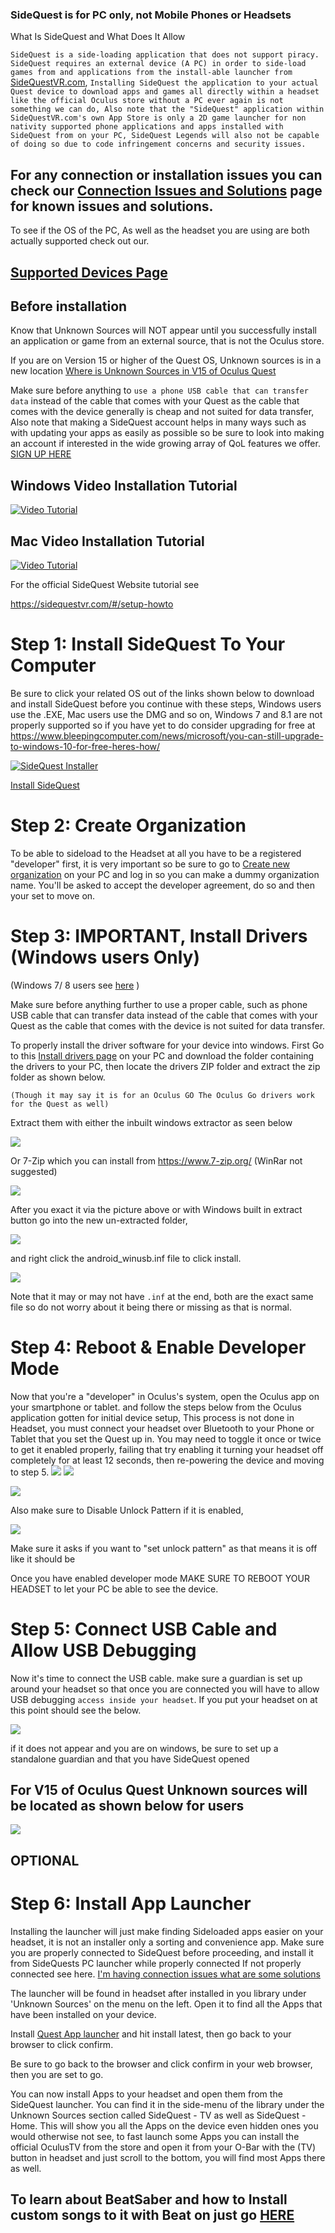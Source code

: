 ### SideQuest is for PC only, not Mobile Phones or Headsets

What Is SideQuest and What Does It Allow

`SideQuest is a side-loading application that does not support piracy. SideQuest requires an external device (A PC) in order to side-load games from and applications from the install-able launcher from` [SideQuestVR.com](https://sidequestvr.com/setup-howto), `Installing SideQuest the application to your actual Quest device to download apps and games all directly within a headset like the official Oculus store without a PC ever again is not something we can do, Also note that the "SideQuest" application within SideQuestVR.com's own App Store is only a 2D game launcher for non nativity supported phone applications and apps installed with SideQuest from on your PC, SideQuest Legends will also not be capable of doing so due to code infringement concerns and security issues.`

## For any connection or installation issues you can check our [Connection Issues and Solutions](https://github.com/the-expanse/SideQuest/wiki/I-am-having-issues-Connecting-,-what-do-i-do%3F) page for known issues and solutions.

To see if the OS of the PC, As well as the headset you are using are both actually supported check out our.
## [Supported Devices Page](https://github.com/the-expanse/SideQuest/wiki/Supported-Devices)


## Before installation

Know that Unknown Sources will NOT appear until you successfully install an application or game from an external source, that is not the Oculus store. 

If you are on Version 15 or higher of the Quest OS, Unknown sources is in a new location
[Where is Unknown Sources in V15 of Oculus Quest](https://github.com/the-expanse/SideQuest/wiki/SideQuest-Setup-&-How-To-install#for-v15-of-oculus-quest-unknown-sources-will-be-located-as-shown-below-for-users)

Make sure before anything to `use a phone USB cable that can transfer data` instead of the cable that comes with your Quest as the cable that comes with the device generally is cheap and not suited for data transfer, Also note that making a SideQuest account helps in many ways such as with updating your apps as easily as possible so be sure to look into making an account if interested in the wide growing array of QoL features we offer.
[SIGN UP HERE](https://sidequestvr.com/#/sign-up)

## Windows Video Installation Tutorial

[![Video Tutorial](https://cdn.discordapp.com/attachments/615234075778875453/672161163072634880/Screenshot_1254.png)](https://www.youtube.com/watch?v=reH55tb9w84)

## Mac Video Installation Tutorial

[![Video Tutorial](https://cdn.discordapp.com/attachments/615234075778875453/668592647018905600/Screenshot_1208.png)](https://www.youtube.com/watch?v=xKUvK2Pmv8o)

For the official SideQuest Website tutorial see

https://sidequestvr.com/#/setup-howto

Step 1: Install SideQuest To Your Computer
====================================================

Be sure to click your related OS out of the links shown below to download and install SideQuest before you continue with these steps, Windows users use the .EXE, Mac users use the DMG and so on, Windows 7 and 8.1 are not properly supported so if you have yet to do consider upgrading for free at https://www.bleepingcomputer.com/news/microsoft/you-can-still-upgrade-to-windows-10-for-free-heres-how/


[![SideQuest Installer](https://cdn.discordapp.com/attachments/615234075778875453/737756550453788802/Screenshot_1841.png)](https://sidequestvr.com/#/download)


 [Install SideQuest](https://sidequestvr.com/#/download)

Step 2: Create Organization
====================================================

To be able to sideload to the Headset at all you have to be a registered "developer" first, it is very important so be sure to go to [Create new organization](https://dashboard.oculus.com/organizations/create/) on your PC and log in so you can make a dummy organization name. You'll be asked to accept the developer agreement, do so and then your set to move on.

Step 3: IMPORTANT, Install Drivers (Windows users Only)
====================================================

(Windows 7/ 8 users see [here](https://github.com/the-expanse/SideQuest/wiki/I-Have-Windows-7,-can-i-use-SideQuest%3F) )

Make sure before anything further to use a proper cable, such as phone USB cable that can transfer data instead of the cable that comes with your Quest as the cable that comes with the device is not suited for data transfer.

To properly install the driver software for your device into windows. First Go to this [Install drivers page](https://developer.oculus.com/downloads/package/oculus-go-adb-drivers/) on your PC and download the folder containing the drivers to your PC, then locate the drivers ZIP folder and extract the zip folder as shown below.

`(Though it may say it is for an Oculus GO The Oculus Go drivers work for the Quest as well)`

Extract them with either the inbuilt windows extractor as seen below

![](https://cdn.discordapp.com/attachments/615234075778875453/714213057529774090/Screenshot_1661.png)

Or 7-Zip which you can install from https://www.7-zip.org/ (WinRar not suggested)

![](https://cdn.discordapp.com/attachments/608376262347587595/608756299177656320/extract_drivers.png)

After you exact it via the picture above or with Windows built in extract button go into the new un-extracted folder,

![](https://cdn.discordapp.com/attachments/608376262347587595/608755536984277002/Screenshot_1106.png)

and right click the android_winusb.inf file to click install.

![](https://cdn.discordapp.com/attachments/608376262347587595/608755617242546233/drivers.png)

Note that it may or may not have `.inf` at the end, both are the exact same file so do not worry about it being there or missing as that is normal.

Step 4: Reboot & Enable Developer Mode
====================================================
Now that you're a "developer" in Oculus's system, open the Oculus app on your smartphone or tablet. and follow the steps below from the Oculus application gotten for initial device setup, This process is not done in Headset, you must connect your headset over Bluetooth to your Phone or Tablet that you set the Quest up in. You may need to toggle it once or twice to get it enabled properly, failing that try enabling it turning your headset off completely for at least 12 seconds, then re-powering the device 
and moving to step 5.
![](https://cdn.discordapp.com/attachments/608376262347587595/609103817178611732/Screenshot_2019-08-07-13-23-35.png)
![](https://cdn.discordapp.com/attachments/608376262347587595/609103731979714597/Screenshot_2019-08-07-13-23-39.png)

![](https://cdn.discordapp.com/attachments/608376262347587595/608760168230027264/enable_Dev_mode.png)

Also make sure to Disable Unlock Pattern if it is enabled,

![](https://cdn.discordapp.com/attachments/608376262347587595/609104317001105411/disable_unlock_patt.png)

Make sure it asks if you want to "set unlock pattern" as that means it is off like it should be

Once you have enabled developer mode MAKE SURE TO REBOOT YOUR HEADSET to let your PC be able to see the device.

Step 5: Connect USB Cable and Allow USB Debugging
====================================================

Now it's time to connect the USB cable. make sure a guardian is set up around your headset so that once you are connected you will have to allow USB debugging `access inside your headset`. If you put your headset on at this point should see the below. 

![](https://cdn.discordapp.com/attachments/608376262347587595/608761133444235275/Screenshot_1113.png)


if it does not appear and you are on windows, be sure to set up a standalone guardian and that you have SideQuest opened


## For V15 of Oculus Quest Unknown sources will be located as shown below for users

![](https://cdn.discordapp.com/attachments/625267367513030656/696615350292185109/2.png)


OPTIONAL
----

Step 6: Install App Launcher
====================================================

Installing the launcher will just make finding Sideloaded apps easier on your headset, it is not an installer only a sorting and convenience app.
Make sure you are properly connected to SideQuest before proceeding, and install it from SideQuests PC launcher while properly connected
If not properly connected see here.
[I'm having connection issues what are some solutions](https://github.com/the-expanse/SideQuest/wiki/I-am-having-issues-Connecting-,-what-do-i-do%3F#resetting-your-connection-and-connecting-to-wifi)

The launcher will be found in headset after installed in you library under 'Unknown Sources' on the menu on the left.
Open it to find all the Apps that have been installed on your device.


Install 
[Quest App launcher](https://sidequestvr.com/#/app/199) 
and hit install latest, then go back to your browser to click confirm.

Be sure to go back to the browser and click confirm in your web browser, then you are set to go.

You can now install Apps to your headset and open them from the SideQuest launcher.
You can find it in the side-menu of the library under the Unknown Sources section called SideQuest - TV as well as SideQuest - Home. This will show you all the Apps on the device even hidden ones you would otherwise not see, to fast launch some Apps you can install the official OculusTV from the store and open it from your O-Bar with the (TV) button in headset and just scroll to the bottom, you will find most Apps there as well.

## To learn about BeatSaber and how to Install custom songs to it with Beat on just go [HERE](https://github.com/the-expanse/SideQuest/wiki/BMBF#bmbf-is-a-custom-song-installer-for-beatsaber)
